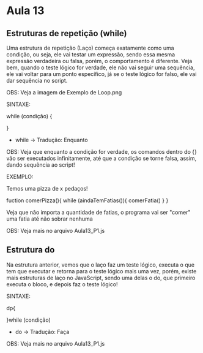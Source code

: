 # Aula 13

## Estruturas de repetição (while)
Uma estrutura de repetição (Laço) começa exatamente como uma condição, ou seja, ele vai testar um expressão, sendo essa mesma expressão verdadeira ou falsa, porém, o comportamento é diferente. Veja bem, quando o teste lógico for verdade, ele não vai seguir uma sequência, ele vai voltar para um ponto específico, já se o teste lógico for falso, ele vai dar sequência no script.

OBS: Veja a imagem de Exemplo de Loop.png

SINTAXE:

while (condição) {

}

* while -> Tradução: Enquanto

OBS: Veja que enquanto a condição for verdade, os comandos dentro do {} vão ser executados infinitamente, até que a condição se torne falsa, assim, dando sequência ao script!

EXEMPLO:

Temos uma pizza de x pedaços!

fuction comerPizza(){
    while (aindaTemFatias()){
        comerFatia()
    }
}

Veja que não importa a quantidade de fatias, o programa vai ser "comer" uma fatia até não sobrar nenhuma

OBS: Veja mais no arquivo Aula13_P1.js

## Estrutura do
Na estrutura anterior, vemos que o laço faz um teste lógico, executa o que tem que executar e retorna para o teste lógico mais uma vez, porém, existe mais estruturas de laço no JavaScript, sendo uma delas o do, que primeiro executa o bloco, e depois faz o teste lógico!

SINTAXE:

dp{

}while (condição)

* do -> Tradução: Faça

OBS: Veja mais no arquivo Aula13_P1.js
